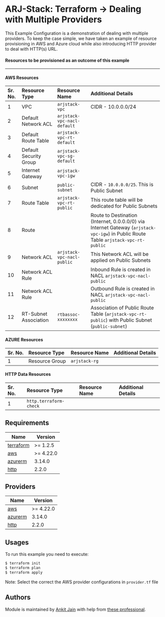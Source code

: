 # ARJ-Stack: Terraform -> Dealing with Multiple Providers

This Example Configuration is a demonstration of dealing with multiple providers. To keep the case simple, we have taken an example of resource provisioning in AWS and Azure cloud while also introducing HTTP provider to deal with HTTP(s) URL.

#### Resources to be provisioned as an outcome of this example
---

#### AWS Resources

| Sr. No. | Resource Type | Resource Name | Additional Details |
|:------|:------|:------|:------|
| 1 | VPC | `arjstack-vpc` | CIDR - 10.0.0.0/24 |
| 2 | Default Network ACL | `arjstack-vpc-nacl-default` |  |
| 3 | Default Route Table | `arjstack-vpc-rt-default` |  |
| 4 | Default Security Group | `arjstack-vpc-sg-default` |  |
| 5 | Internet Gateway | `arjstack-vpc-igw` |  |
| 6 | Subnet | `public-subnet` | CIDR - `10.0.0.0/25`. This is Public Subnet |
| 7 | Route Table | `arjstack-vpc-rt-public` | This route table will be dedicated for Public Subnets | 
| 8 | Route |  | Route to Destination (Internet, 0.0.0.0/0) via Internet Gateway (`arjstack-vpc-igw`) in Public Route Table `arjstack-vpc-rt-public` |
| 9 | Network ACL | `arjstack-vpc-nacl-public` | This Network ACL will be applied on Public Subnets |
| 10 | Network ACL Rule |  | Inbound Rule is created in NACL `arjstack-vpc-nacl-public` |
| 11 | Network ACL Rule |  | Outbound Rule is created in NACL `arjstack-vpc-nacl-public` |
| 12 | RT-Subnet Association | `rtbassoc-xxxxxxxx` | Association of Public Route Table (`arjstack-vpc-rt-public`) with Public Subnet (`public-subnet`) |

#### AZURE Resources

| Sr. No. | Resource Type | Resource Name | Additional Details |
|:------|:------|:------|:------|
| 1 | Resource Group | `arjstack-rg` |  |

#### HTTP Data Resources

| Sr. No. | Resource Type | Resource Name | Additional Details |
|:------|:------|:------|:------|
| 1 | `http.terraform-check` |  |  |

## Requirements

| Name | Version |
|------|---------|
| <a name="requirement_terraform"></a> [terraform](#requirement\_terraform) | >= 1.2.5 |
| <a name="requirement_aws"></a> [aws](#requirement\_aws) | >= 4.22.0 |
| <a name="requirement_azurerm"></a> [azurerm](#requirement\_aws) | 3.14.0 |
| <a name="requirement_http"></a> [http](#requirement\_aws) | 2.2.0 |

## Providers

| Name | Version |
|------|---------|
| <a name="provider_aws"></a> [aws](#provider\_aws) | >= 4.22.0 |
| <a name="provider_azurerm"></a> [azurerm](#provider\_azurerm) | 3.14.0 |
| <a name="provider_http"></a> [http](#provider\_http) | 2.2.0 |

## Usages

To run this example you need to execute:

```bash
$ terraform init
$ terraform plan
$ terraform apply
```

Note: Select the correct the AWS provider configurations in `provider.tf` file

## Authors

Module is maintained by [Ankit Jain](https://github.com/ankit-jn) with help from [these professional](https://github.com/arjstack/terraform-multiple-providers/graphs/contributors).
